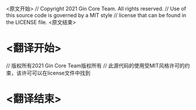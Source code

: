 
<原文开始>
// Copyright 2021 Gin Core Team. All rights reserved.
// Use of this source code is governed by a MIT style
// license that can be found in the LICENSE file.
<原文结束>

# <翻译开始>
// 版权所有2021 Gin Core Team版权所有
// 此源代码的使用受MIT风格许可的约束，该许可可以在license文件中找到
# <翻译结束>

